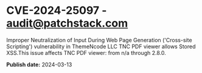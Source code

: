 # CVE-2024-25097 - audit@patchstack.com

Improper Neutralization of Input During Web Page Generation ('Cross-site Scripting') vulnerability in ThemeNcode LLC TNC PDF viewer allows Stored XSS.This issue affects TNC PDF viewer: from n/a through 2.8.0.



**Publish date:** 2024-03-13
